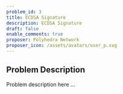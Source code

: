 ```yaml
---
problem_id: 3
title: ECDSA Signature
description: ECDSA Signature
draft: false
enable_comments: true
proposer: Polyhedra Network
proposer_icon: /assets/avatars/user_p.svg
---
```


## Problem Description

Problem description here ...
